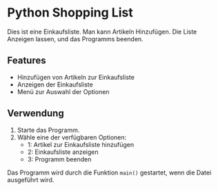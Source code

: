 # Python Shopping List

Dies ist eine Einkaufsliste. Man kann Artikeln Hinzufügen. Die Liste Anzeigen lassen, und das Programms beenden.

## Features
- Hinzufügen von Artikeln zur Einkaufsliste
- Anzeigen der Einkaufsliste
- Menü zur Auswahl der Optionen

## Verwendung
1. Starte das Programm.
2. Wähle eine der verfügbaren Optionen:
   - 1: Artikel zur Einkaufsliste hinzufügen
   - 2: Einkaufsliste anzeigen
   - 3: Programm beenden

Das Programm wird durch die Funktion `main()` gestartet, wenn die Datei ausgeführt wird.

